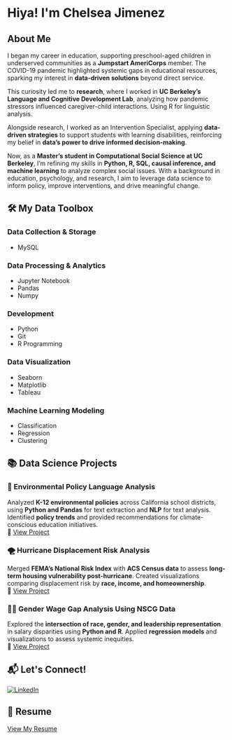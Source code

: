 # Hiya! I'm Chelsea Jimenez  

## About Me  
I began my career in education, supporting preschool-aged children in underserved communities as a **Jumpstart AmeriCorps** member. The COVID-19 pandemic highlighted systemic gaps in educational resources, sparking my interest in **data-driven solutions** beyond direct service.

This curiosity led me to **research**, where I worked in **UC Berkeley’s Language and Cognitive Development Lab**, analyzing how pandemic stressors influenced caregiver-child interactions. Using R for linguistic analysis.

Alongside research, I worked as an Intervention Specialist, applying **data-driven strategies** to support students with learning disabilities, reinforcing my belief in **data’s power to drive informed decision-making**.

Now, as a **Master’s student in Computational Social Science at UC Berkeley**, I’m refining my skills in **Python, R, SQL, causal inference, and machine learning** to analyze complex social issues. With a background in education, psychology, and research, I aim to leverage data science to inform policy, improve interventions, and drive meaningful change.

## 🛠 My Data Toolbox  

### **Data Collection & Storage**  
- MySQL  

### **Data Processing & Analytics**  
- Jupyter Notebook  
- Pandas  
- Numpy  

### **Development**  
- Python  
- Git  
- R Programming  

### **Data Visualization**  
- Seaborn  
- Matplotlib  
- Tableau  

### **Machine Learning Modeling**  
- Classification  
- Regression  
- Clustering  


## 📚 Data Science Projects  

### **🌱 Environmental Policy Language Analysis**  
Analyzed **K-12 environmental policies** across California school districts, using **Python and Pandas** for text extraction and **NLP** for text analysis. Identified **policy trends** and provided recommendations for climate-conscious education initiatives.  
🔗 [View Project](YOUR_PROJECT_LINK)  

### **🌪️ Hurricane Displacement Risk Analysis**  
Merged **FEMA’s National Risk Index** with **ACS Census data** to assess **long-term housing vulnerability post-hurricane**. Created visualizations comparing displacement risk by **race, income, and homeownership**.  
🔗 [View Project](YOUR_PROJECT_LINK)  

### **👩‍💼 Gender Wage Gap Analysis Using NSCG Data**  
Explored the **intersection of race, gender, and leadership representation** in salary disparities using **Python and R**. Applied **regression models** and visualizations to assess systemic inequities.  
🔗 [View Project](YOUR_PROJECT_LINK)  

## 📬 Let's Connect!
[![LinkedIn](https://img.shields.io/badge/LinkedIn-Profile-blue?style=flat&logo=linkedin)](https://linkedin.com/in/chelseaajimenez)  


## 📄 Resume  
[View My Resume](YOUR_RESUME_LINK)  

